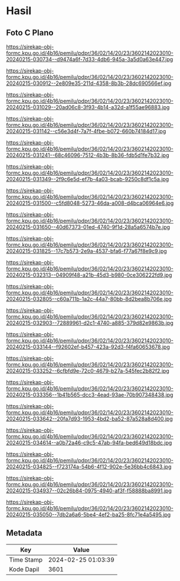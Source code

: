 # Hasil

## Foto C Plano

https://sirekap-obj-formc.kpu.go.id/4b16/pemilu/pdpr/36/02/14/20/23/3602142023010-20240215-030734--d9474a6f-7d33-4db6-945a-3a5d0a63e447.jpg

https://sirekap-obj-formc.kpu.go.id/4b16/pemilu/pdpr/36/02/14/20/23/3602142023010-20240215-030912--2e809e35-211d-4358-8b3b-28dc690566ef.jpg

https://sirekap-obj-formc.kpu.go.id/4b16/pemilu/pdpr/36/02/14/20/23/3602142023010-20240215-031029--20ad06c8-3f93-4b14-a32d-a1f55ae96883.jpg

https://sirekap-obj-formc.kpu.go.id/4b16/pemilu/pdpr/36/02/14/20/23/3602142023010-20240215-031142--c56e3d4f-7a7f-4fbe-b072-660b74184d17.jpg

https://sirekap-obj-formc.kpu.go.id/4b16/pemilu/pdpr/36/02/14/20/23/3602142023010-20240215-031241--68c46096-7512-4b3b-8b36-fdb5d1fe7b32.jpg

https://sirekap-obj-formc.kpu.go.id/4b16/pemilu/pdpr/36/02/14/20/23/3602142023010-20240215-031349--2f9c6e5d-ef7b-4a03-bcab-9250c8df1c5a.jpg

https://sirekap-obj-formc.kpu.go.id/4b16/pemilu/pdpr/36/02/14/20/23/3602142023010-20240215-031500--c5fd8048-5273-46da-a008-d4bca06964e6.jpg

https://sirekap-obj-formc.kpu.go.id/4b16/pemilu/pdpr/36/02/14/20/23/3602142023010-20240215-031650--40d67373-01ed-4740-9f1d-28a5a6574b7e.jpg

https://sirekap-obj-formc.kpu.go.id/4b16/pemilu/pdpr/36/02/14/20/23/3602142023010-20240215-031825--17c7b573-2e9a-4537-bfa6-f77a67f8e9c9.jpg

https://sirekap-obj-formc.kpu.go.id/4b16/pemilu/pdpr/36/02/14/20/23/3602142023010-20240215-032313--04909f48-a21b-45d3-b980-0ce306222fd9.jpg

https://sirekap-obj-formc.kpu.go.id/4b16/pemilu/pdpr/36/02/14/20/23/3602142023010-20240215-032805--c60a711b-1a2c-44a7-80bb-8d2bea8b706e.jpg

https://sirekap-obj-formc.kpu.go.id/4b16/pemilu/pdpr/36/02/14/20/23/3602142023010-20240215-032903--72889961-d2c1-4740-a885-379d82e9863b.jpg

https://sirekap-obj-formc.kpu.go.id/4b16/pemilu/pdpr/36/02/14/20/23/3602142023010-20240215-033144--f92602ef-b457-423a-92d3-f4fa60653678.jpg

https://sirekap-obj-formc.kpu.go.id/4b16/pemilu/pdpr/36/02/14/20/23/3602142023010-20240215-033252--6cfbfd9e-72c0-4679-b27a-545fec2b82f2.jpg

https://sirekap-obj-formc.kpu.go.id/4b16/pemilu/pdpr/36/02/14/20/23/3602142023010-20240215-033356--1b41b565-dcc3-4ead-93ae-70b907348438.jpg

https://sirekap-obj-formc.kpu.go.id/4b16/pemilu/pdpr/36/02/14/20/23/3602142023010-20240215-033642--20fa7d93-1953-4bd2-ba52-87a528a8d400.jpg

https://sirekap-obj-formc.kpu.go.id/4b16/pemilu/pdpr/36/02/14/20/23/3602142023010-20240215-034614--a0b72a46-c9c5-47ab-94fa-bed649d18bdc.jpg

https://sirekap-obj-formc.kpu.go.id/4b16/pemilu/pdpr/36/02/14/20/23/3602142023010-20240215-034825--f723174a-54b6-4f12-902e-5e36bb4c6843.jpg

https://sirekap-obj-formc.kpu.go.id/4b16/pemilu/pdpr/36/02/14/20/23/3602142023010-20240215-034937--02c26b84-0975-4940-af3f-f58888ba8991.jpg

https://sirekap-obj-formc.kpu.go.id/4b16/pemilu/pdpr/36/02/14/20/23/3602142023010-20240215-035050--7db2a6a6-5be4-4ef2-ba25-8fc71e4a5495.jpg


## Metadata

| Key        | Value               |
| ---------- | ------------------- |
| Time Stamp | 2024-02-25 01:03:39 |
| Kode Dapil | 3601                |



